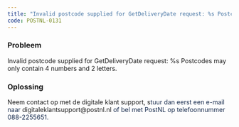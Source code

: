 ```yaml
---
title: "Invalid postcode supplied for GetDeliveryDate request: %s Postcodes may only contain 4 numbers and 2 letters."
code: POSTNL-0131
---
```


<div class="columnLayout single" data-layout="single">
<div class="cell normal" data-type="normal">
<div class="innerCell">
<p><h3>Probleem</h3></p><p>Invalid postcode supplied for GetDeliveryDate request: %s Postcodes may only contain 4 numbers and 2 letters.</p><p><h3>Oplossing</h3></p><p>Neem contact op met de digitale klant support, s<span style="color: rgb(23,43,77);">tuur dan eerst een e-mail naar<span> </span></span><a rel="nofollow" class="external-link" style="text-decoration: none;" href="mailto:citservicedesk@postnl.nl">digitaleklantsupport@postnl.nl</a><span style="color: rgb(23,43,77);"><span> </span>of bel met PostNL op telefoonnummer 088-2255651.</span></p></div>
</div>
</div>
